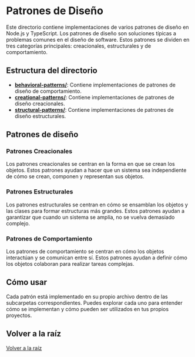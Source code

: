 # Patrones de Diseño

Este directorio contiene implementaciones de varios patrones de diseño en Node.js y TypeScript. Los patrones de diseño son soluciones típicas a problemas comunes en el diseño de software. Estos patrones se dividen en tres categorías principales: creacionales, estructurales y de comportamiento.

## Estructura del directorio

- **[behavioral-patterns/](behavioral-patterns/README.md)**: Contiene implementaciones de patrones de diseño de comportamiento.
- **[creational-patterns/](creational-patterns/README.md)**: Contiene implementaciones de patrones de diseño creacionales.
- **[structural-patterns/](structural-patterns/README.md)**: Contiene implementaciones de patrones de diseño estructurales.

## Patrones de diseño

### Patrones Creacionales
Los patrones creacionales se centran en la forma en que se crean los objetos. Estos patrones ayudan a hacer que un sistema sea independiente de cómo se crean, componen y representan sus objetos.

### Patrones Estructurales
Los patrones estructurales se centran en cómo se ensamblan los objetos y las clases para formar estructuras más grandes. Estos patrones ayudan a garantizar que cuando un sistema se amplía, no se vuelva demasiado complejo.

### Patrones de Comportamiento
Los patrones de comportamiento se centran en cómo los objetos interactúan y se comunican entre sí. Estos patrones ayudan a definir cómo los objetos colaboran para realizar tareas complejas.

## Cómo usar

Cada patrón está implementado en su propio archivo dentro de las subcarpetas correspondientes. Puedes explorar cada uno para entender cómo se implementan y cómo pueden ser utilizados en tus propios proyectos.

## Volver a la raíz

[Volver a la raíz](../README.md)